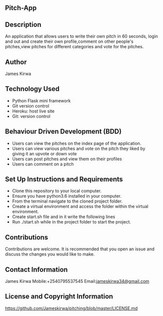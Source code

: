 ## Pitch-App

## Description

An application that allows users to write their own pitch in 60 seconds, login and out and create their own profile,comment on other people's pitches,view pitches for different categories and vote for the pitches.

## Author

James Kirwa

## Technology Used

- Python Flask mini framework<br>
- Git version control<br>
- Heroku: host live site<br>
- Git: version control

## Behaviour Driven Development (BDD)

- Users can view the pitches on the index page of the application.<br>
- Users can view various pitches  and vote on the pitch they liked by giving it an upvote or down vote<br>
- Users can post pitches and view them on their profiles <br>
- Users can comment on a pitch


## Set Up Instructions and Requirements

- Clone this repository to your local computer.
- Ensure you have python3.6 installed in your computer.
- From the terminal navigate to the cloned project folder.
- Create a virtual environment and access the folder within the virtual environment.
- Create start.sh file and in it write the following lines
- Run ./start.sh while in the project folder to start the project.

## Contributions

Contributions are welcome. It is recommended that you open an issue and discuss
the changes you would like to make.

## Contact Information

James Kirwa
Mobile:+2540795537545
Email:jameskirwa34@gmail.com

## License and Copyright Information

https://github.com/Jameskirwa/pitching/blob/master/LICENSE.md